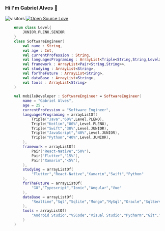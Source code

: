 ### Hi I'm Gabriel Alves 👋
![visitors](https://visitor-badge.laobi.icu/badge?page_id=GabrielAlvesDoCarmo)
[![Open Source Love](https://badges.frapsoft.com/os/v1/open-source.svg?v=102)](https://github.com/ellerbrock/open-source-badge/)
```kotlin
    enum class Level{
        JUNIOR,PLENO,SENIOR
    }
    class SoftwareEngineer(
        val name : String,
        val age : Int,
        val currentProfession : String,
        val languagesPrograming : ArrayList<Triple<String,String,Level>>,
        val framework : ArrayList<Pair<String,String>>,
        val studying : ArrayList<String>,
        val forTheFuture : ArrayList<String>,
        val dataBase : ArrayList<String>,
        val tools : ArrayList<String>
    )
    
    val mobileDeveloper : SoftwareEngineer = SoftwareEngineer(
        name = "Gabriel Alves",
        age = 25 ,
        currentProfession = "Software Engineer",
        languagesPrograming = arrayListOf(
            Triple("Java","60%",Level.PLENO),
            Triple("Kotlin","80%",Level.PLENO),
            Triple("Swift","30%",Level.JUNIOR),
            Triple("JavaScript","40%",Level.JUNIOR),
            Triple("Python","40%",Level.JUNIOR),
        ),
        framework = arrayListOf(
            Pair("React-Native","50%"),
            Pair("Flutter","15%"),
            Pair("Xamarin","<5%"),
        ),
        studying = arrayListOf(
            "Flutter","React-Native","Xamarin","Swift","Python"
        ),
        forTheFuture = arrayListOf(
            "GO","Typescript","Ionic","Angular","Vue"
        ),
        dataBase = arrayListOf(
            "Realtime","Sql","Sqlite","Mongo","MySql","Oracle","SqlServer"
        ),
        tools = arrayListOf(
            "Android Studio","VSCode","Visual Studio","Pycharm","Git","Github","Gitlab"
        )
    )
```

<!--
**GabrielAlvesDoCarmo/GabrielAlvesDoCarmo** is a ✨ _special_ ✨ repository because its `README.md` (this file) appears on your GitHub profile.

Here are some ideas to get you started:

- 🔭 I’m currently working on ...
- 🌱 I’m currently learning ...
- 👯 I’m looking to collaborate on ...
- 🤔 I’m looking for help with ...
- 💬 Ask me about ...
- 📫 How to reach me: ...
- 😄 Pronouns: ...
- ⚡ Fun fact: ...
-->
